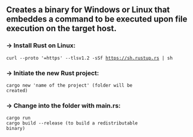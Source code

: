 ## Creates a binary for Windows or Linux that embeddes a command to be executed upon file execution on the target host.

### -> Install Rust on Linux:  
<code>curl --proto '=https' --tlsv1.2 -sSf https://sh.rustup.rs | sh</code>

### -> Initiate the new Rust project:
<code>cargo new 'name of the project' (folder will be created)</code>

### -> Change into the folder with main.rs:
<code>cargo run</code>  
<code>cargo build --release (to build a redistributable binary)</code>

